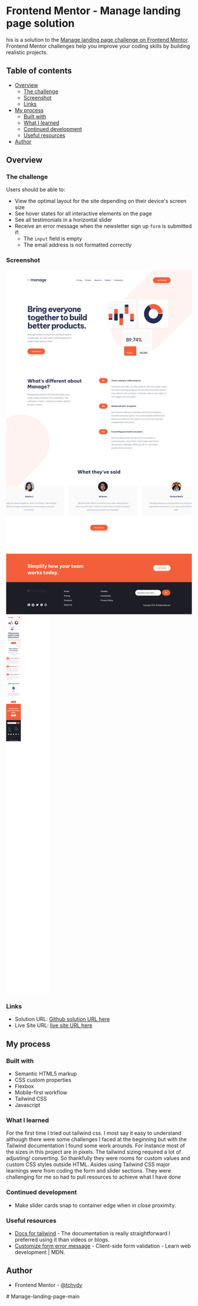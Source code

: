 # Frontend Mentor - Manage landing page solution

his is a solution to the [Manage landing page challenge on Frontend Mentor](https://www.frontendmentor.io/challenges/manage-landing-page-SLXqC6P5). Frontend Mentor challenges help you improve your coding skills by building realistic projects. 

## Table of contents

- [Overview](#overview)
  - [The challenge](#the-challenge)
  - [Screenshot](#screenshot)
  - [Links](#links)
- [My process](#my-process)
  - [Built with](#built-with)
  - [What I learned](#what-i-learned)
  - [Continued development](#continued-development)
  - [Useful resources](#useful-resources)
- [Author](#author)



## Overview

### The challenge

Users should be able to:

- View the optimal layout for the site depending on their device's screen size
- See hover states for all interactive elements on the page
- See all testimonials in a horizontal slider
- Receive an error message when the newsletter sign up `form` is submitted if:
  - The `input` field is empty
  - The email address is not formatted correctly


### Screenshot

![](./screenshot-desktop.png)
![](./screenshot-mobile.png)




### Links

- Solution URL: [Github solution URL here](https://github.com/tchydy/manage-landing-page-master)
- Live Site URL: [ live site URL here](https://tchydy.github.io/manage-landing-page-master/)

## My process

### Built with

- Semantic HTML5 markup
- CSS custom properties
- Flexbox
- Mobile-first workflow
- Tailwind CSS
- Javascript




### What I learned

For the first time I tried out tailwind css. I most say it easy to understand although there were some challenges I faced at the beginning but with the Tailwind documentation I found some work arounds. For instance most of the sizes in this project are in pixels. The tailwind sizing required a lot of adjusting/ converting. So thankfully they were rooms for custom values and custom CSS styles outside HTML. 
Asides using Tailwind CSS major learnings were from coding the form and slider sections. They were challenging for me so had to pull resources to achieve what I have done


### Continued development

- Make slider cards snap to container edge when in close proximity.

### Useful resources

- [Docs for tailwind](https://tailwindcss.com/docs) - The documentation is really straightforward I preferred using it than videos or blogs.
- [Customize form error message](https://developer.mozilla.org/en-US/docs/Learn/Forms/Form_validation) - Client-side form validation - Learn web development | MDN.


## Author

- Frontend Mentor - [@tchydy](https://www.frontendmentor.io/profile/tchydy)



#   M a n a g e - l a n d i n g - p a g e - m a i n 
 
 